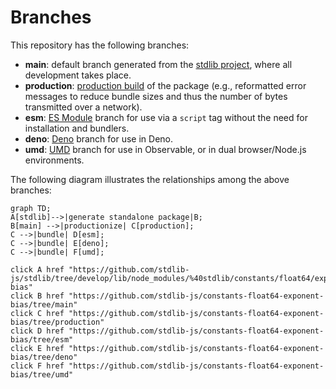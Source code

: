 <!--

@license Apache-2.0

Copyright (c) 2022 The Stdlib Authors.

Licensed under the Apache License, Version 2.0 (the "License");
you may not use this file except in compliance with the License.
You may obtain a copy of the License at

    http://www.apache.org/licenses/LICENSE-2.0

Unless required by applicable law or agreed to in writing, software
distributed under the License is distributed on an "AS IS" BASIS,
WITHOUT WARRANTIES OR CONDITIONS OF ANY KIND, either express or implied.
See the License for the specific language governing permissions and
limitations under the License.

-->

# Branches

This repository has the following branches:

-   **main**: default branch generated from the [stdlib project][stdlib-url], where all development takes place.
-   **production**: [production build][production-url] of the package (e.g., reformatted error messages to reduce bundle sizes and thus the number of bytes transmitted over a network).
-   **esm**: [ES Module][esm-url] branch for use via a `script` tag without the need for installation and bundlers.
-   **deno**: [Deno][deno-url] branch for use in Deno.
-   **umd**: [UMD][umd-url] branch for use in Observable, or in dual browser/Node.js environments.

The following diagram illustrates the relationships among the above branches:

```mermaid
graph TD;
A[stdlib]-->|generate standalone package|B;
B[main] -->|productionize| C[production];
C -->|bundle| D[esm];
C -->|bundle| E[deno];
C -->|bundle| F[umd];

click A href "https://github.com/stdlib-js/stdlib/tree/develop/lib/node_modules/%40stdlib/constants/float64/exponent-bias"
click B href "https://github.com/stdlib-js/constants-float64-exponent-bias/tree/main"
click C href "https://github.com/stdlib-js/constants-float64-exponent-bias/tree/production"
click D href "https://github.com/stdlib-js/constants-float64-exponent-bias/tree/esm"
click E href "https://github.com/stdlib-js/constants-float64-exponent-bias/tree/deno"
click F href "https://github.com/stdlib-js/constants-float64-exponent-bias/tree/umd"
```

[stdlib-url]: https://github.com/stdlib-js/stdlib/tree/develop/lib/node_modules/%40stdlib/constants/float64/exponent-bias
[production-url]: https://github.com/stdlib-js/constants-float64-exponent-bias/tree/production
[deno-url]: https://github.com/stdlib-js/constants-float64-exponent-bias/tree/deno
[umd-url]: https://github.com/stdlib-js/constants-float64-exponent-bias/tree/umd
[esm-url]: https://github.com/stdlib-js/constants-float64-exponent-bias/tree/esm